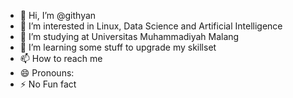 - 👋 Hi, I’m @githyan
- 👀 I’m interested in Linux, Data Science and Artificial Intelligence
- 🌱 I’m studying at Universitas Muhammadiyah Malang
- 💞️ I’m learning some stuff to upgrade my skillset 
- 📫 How to reach me 
- 😄 Pronouns: 
- ⚡ No Fun fact

<!---
githyan/githyan is a ✨ special ✨ repository because its `README.md` (this file) appears on your GitHub profile.
You can click the Preview link to take a look at your changes.
--->
